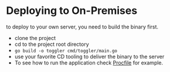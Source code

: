 # Deploying to On-Premises

to deploy to your own server, you need to build the binary first.
* clone the project
* cd to the project root directory
* `go build -o toggler cmd/toggler/main.go`
* use your favorite CD tooling to deliver the binary to the server
* To see how to run the application check [Procfile](Procfile) for example.
